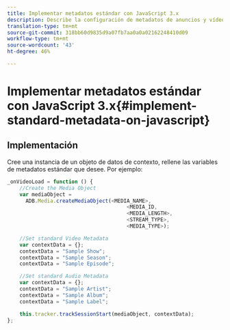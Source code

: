 ```yaml
---
title: Implementar metadatos estándar con JavaScript 3.x
description: Describe la configuración de metadatos de anuncios y vídeos estándar para enviarlos con llamadas de seguimiento en aplicaciones de navegador (JS).
translation-type: tm+mt
source-git-commit: 318bb60d9835d9a07fb7aa0a0a02162248410d09
workflow-type: tm+mt
source-wordcount: '43'
ht-degree: 46%

---
```



# Implementar metadatos estándar con JavaScript 3.x{#implement-standard-metadata-on-javascript}

## Implementación

Cree una instancia de un objeto de datos de contexto, rellene las variables de metadatos estándar que desee. Por ejemplo:

```js
_onVideoLoad = function () {
    //Create the Media Object
    var mediaObject =
      ADB.Media.createMediaObject(<MEDIA_NAME>,
                                       <MEDIA_ID,
                                       <MEDIA_LENGTH>,
                                       <STREAM_TYPE>,
                                       <MEDIA_TYPE>);

    //Set standard Video Metadata
    var contextData = {};
    contextData = "Sample Show";
    contextData = "Sample Season";
    contextData = "Sample Episode";

    //Set standard Audio Metadata
    var contextData = {};
    contextData = "Sample Artist";
    contextData = "Sample Album";
    contextData = "Sample Label";

    this.tracker.trackSessionStart(mediaObject, contextData);
};
```
